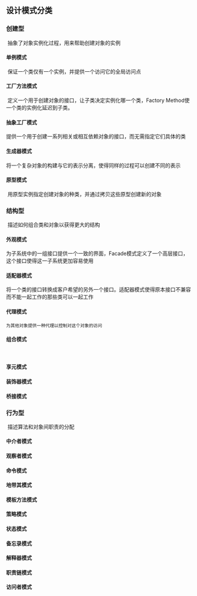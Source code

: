 ## 设计模式分类

### 创建型

​	抽象了对象实例化过程，用来帮助创建对象的实例

#### 单例模式

​	保证一个类仅有一个实例，并提供一个访问它的全局访问点	

#### 工厂方法模式

​	定义一个用于创建对象的接口，让子类决定实例化哪一个类，Factory Method使一个类的实例化延迟到子类。

#### 抽象工厂模式

​	提供一个用于创建一系列相关或相互依赖对象的接口，而无需指定它们具体的类

#### 生成器模式

​	将一个复杂对象的构建与它的表示分离，使得同样的过程可以创建不同的表示

#### 原型模式

​	用原型实例指定创建对象的种类，并通过拷贝这些原型创建新的对象

### 结构型

​	描述如何组合类和对象以获得更大的结构

#### 外观模式

​	为子系统中的一组接口提供一个一致的界面，Facade模式定义了一个高层接口，这个接口使得这一子系统更加容易使用

#### 适配器模式

​	将一个类的接口转换成客户希望的另外一个接口。适配器模式使得原本接口不兼容而不能一起工作的那些类可以一起工作

#### 代理模式

 	为其他对象提供一种代理以控制对这个对象的访问

#### 组合模式

​	

#### 享元模式

#### 装饰器模式

#### 桥接模式

### 行为型

​	描述算法和对象间职责的分配

#### 中介者模式

#### 观察者模式

#### 命令模式

#### 地带其模式

#### 模板方法模式

#### 策略模式

#### 状态模式

#### 备忘录模式

#### 解释器模式

#### 职责链模式

#### 访问者模式

